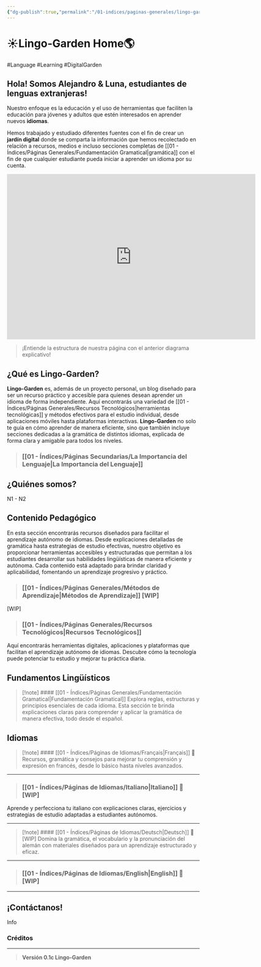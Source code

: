 ```yaml
---
{"dg-publish":true,"permalink":"/01-indices/paginas-generales/lingo-garden-hub/","tags":["gardenEntry"]}
---
```


# ☀Lingo-Garden Home🌎

#Language #Learning #DigitalGarden
## Hola! Somos Alejandro & Luna, estudiantes de lenguas extranjeras!

Nuestro enfoque es la educación y el uso de herramientas que faciliten la educación para jóvenes y adultos que estén interesados en aprender nuevos **idiomas**. 

Hemos trabajado y estudiado diferentes fuentes con el fin de crear un **jardín digital** donde se comparta la información que hemos recolectado en relación a recursos, medios e incluso secciones completas de [[01 - Índices/Páginas Generales/Fundamentación Gramatical\|gramática]] con el fin de que cualquier estudiante pueda iniciar a aprender un idioma por su cuenta.

<iframe width="650" height="432" src="https://miro.com/app/live-embed/uXjVIVnsX0g=/?moveToViewport=-1586,-253,1359,708&embedId=496982503034" frameborder="0" scrolling="no" allow="fullscreen; clipboard-read; clipboard-write" allowfullscreen></iframe>

> ¡Entiende la estructura de nuestra página con el anterior diagrama explicativo!

## ¿Qué es Lingo-Garden?

**Lingo-Garden** es, además de un proyecto personal, un blog diseñado para ser un recurso práctico y accesible para quienes desean aprender un idioma de forma independiente. Aquí encontrarás una variedad de [[01 - Índices/Páginas Generales/Recursos Tecnológicos\|herramientas tecnológicas]] y métodos efectivos para el estudio individual, desde aplicaciones móviles hasta plataformas interactivas. **Lingo-Garden** no solo te guía en cómo aprender de manera eficiente, sino que también incluye secciones dedicadas a la gramática de distintos idiomas, explicada de forma clara y amigable para todos los niveles. 

> ### [[01 - Índices/Páginas Secundarias/La Importancia del Lenguaje\|La Importancia del Lenguaje]]
## ¿Quiénes somos?

N1 - N2
## Contenido Pedagógico
En esta sección encontrarás recursos diseñados para facilitar el aprendizaje autónomo de idiomas. Desde explicaciones detalladas de gramática hasta estrategias de estudio efectivas, nuestro objetivo es proporcionar herramientas accesibles y estructuradas que permitan a los estudiantes desarrollar sus habilidades lingüísticas de manera eficiente y autónoma. Cada contenido está adaptado para brindar claridad y aplicabilidad, fomentando un aprendizaje progresivo y práctico.

>### [[01 - Índices/Páginas Generales/Métodos de Aprendizaje\|Métodos de Aprendizaje]] [WIP]

[WIP]

> ### [[01 - Índices/Páginas Generales/Recursos Tecnológicos\|Recursos Tecnológicos]]

Aquí encontrarás herramientas digitales, aplicaciones y plataformas que facilitan el aprendizaje autónomo de idiomas. Descubre cómo la tecnología puede potenciar tu estudio y mejorar tu práctica diaria.

## Fundamentos Lingüísticos

>[!note] #### [[01 - Índices/Páginas Generales/Fundamentación Gramatical\|Fundamentación Gramatical]]
>Explora reglas, estructuras y principios esenciales de cada idioma. Esta sección te brinda explicaciones claras para comprender y aplicar la gramática de manera efectiva, todo desde el español.



## Idiomas

> [!note] #### [[01 - Índices/Páginas de Idiomas/Français\|Français]] 🥐
> Recursos, gramática y consejos para mejorar tu comprensión y expresión en francés, desde lo básico hasta niveles avanzados.

___

>### [[01 - Índices/Páginas de Idiomas/Italiano\|Italiano]] 🍕 [WIP]

Aprende y perfecciona tu italiano con explicaciones claras, ejercicios y estrategias de estudio adaptadas a estudiantes autónomos.
___

> [!note] #### [[01 - Índices/Páginas de Idiomas/Deutsch\|Deutsch]] 🍻 [WIP]
Domina la gramática, el vocabulario y la pronunciación del alemán con materiales diseñados para un aprendizaje estructurado y eficaz.


___

> ### [[01 - Índices/Páginas de Idiomas/English\|English]] 🍔 [WIP]

___
## ¡Contáctanos!
Info

### Créditos



___
>**Versión 0.1c Lingo-Garden**